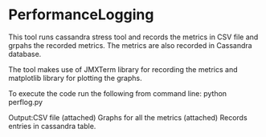 # PerformanceLogging
This tool runs cassandra stress tool and records the metrics in CSV file and grpahs the recorded metrics. The metrics are also recorded in Cassandra database. 

The tool makes use of JMXTerm library for recording the metrics and matplotlib library for plotting the graphs.

To execute the code run the following from command line:
python perflog.py

Output:CSV file (attached)
Graphs for all the metrics (attached)
Records entries in cassandra table.
